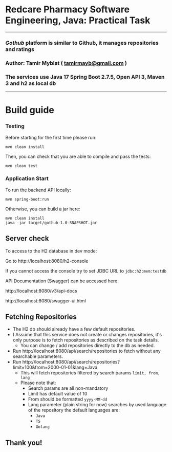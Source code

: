 # Redcare Pharmacy Software Engineering, Java: Practical Task

---
### _**Gothub**_ platform is similar to Github, it manages repositories and ratings

### Author: Tamir Myblat ( tamirmayb@gmail.com )

### The services use Java 17 Spring Boot 2.7.5, Open API 3, Maven 3 and h2 as local db

---
# Build guide

### Testing
Before starting for the first time please run:
```
mvn clean install
```

Then, you can check that you are able to compile and pass the tests:
```
mvn clean test
```

### Application Start

To run the backend API locally:

```
mvn spring-boot:run
```

Otherwise, you can build a jar here:

```
mvn clean install 
java -jar target/gothub-1.0-SNAPSHOT.jar
```

## Server check

To access to the H2 database in dev mode:

Go to http://localhost:8080/h2-console 

If you cannot access the console try to set JDBC URL to `jdbc:h2:mem:testdb`

API Documentation (Swagger) can be accessed here:

http://localhost:8080/v3/api-docs

http://localhost:8080/swagger-ui.html

## Fetching Repositories
* The H2 db should already have a few default repositories.
* I Assume that this service does not create or changes repositories, it's only purpose is to fetch repositories as described on the task details. 
  * You can change / add repositories directly to the db as needed.
* Run http://localhost:8080/api/search/repositories to fetch without any searchable parameters.
* Run http://localhost:8080/api/search/repositories?limit=100&from=2000-01-01&lang=Java
  * This will fetch repositories filtered by search params ```limit, from, lang```
  * Please note that:
    * Search params are all non-mandatory  
    * Limit has default value of 10
    * From should be formatted ```yyyy-MM-dd```
    * Lang parameter (plain string for now) searches by used language of the repository the default languages are:
      * ```Java```
      * ```TS```
      * ```Golang```


## Thank you!
